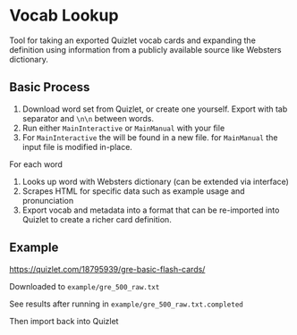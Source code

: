 # Vocab Lookup

Tool for taking an exported Quizlet vocab cards and expanding the definition using information from a publicly available source like Websters dictionary. 

## Basic Process

1. Download word set from Quizlet, or create one yourself. Export with tab separator and `\n\n` between words. 
2. Run either `MainInteractive` or `MainManual` with your file
3. For `MainInteractive` the will be found in a new file. for `MainManual` the input file is modified in-place. 

For each word

1. Looks up word with Websters dictionary (can be extended via interface)
2. Scrapes HTML for specific data such as example usage and pronunciation
3. Export vocab and metadata into a format that can be re-imported into Quizlet to create a richer card definition. 

## Example

https://quizlet.com/18795939/gre-basic-flash-cards/

Downloaded to `example/gre_500_raw.txt`

See results after running in `example/gre_500_raw.txt.completed`

Then import back into Quizlet
